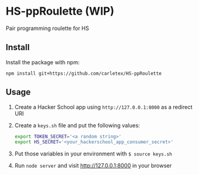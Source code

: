 # HS-ppRoulette (WIP)

Pair programming roulette for HS

## Install

Install the package with npm:

`npm install git+https://github.com/carletex/HS-ppRoulette`

## Usage

1. Create a Hacker School app using `http://127.0.0.1:8000` as a redirect URI
2. Create a `keys.sh` file and put the following values:

   ```bash
   export TOKEN_SECRET='<a random string>'
   export HS_SECRET='<your_hackerschool_app_consumer_secret>'
   ```
3. Put those variables in your environment with `$ source keys.sh`
4. Run `node server` and visit http://127.0.0.1:8000 in your browser
